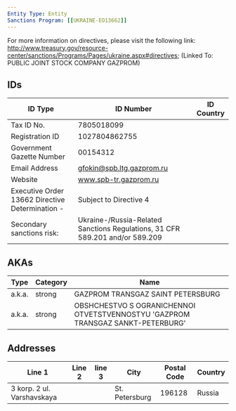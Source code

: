 ```yaml
---
Entity Type: Entity
Sanctions Program: [[UKRAINE-EO13662]]
---
```

For more information on directives, please visit the following link: http://www.treasury.gov/resource-center/sanctions/Programs/Pages/ukraine.aspx#directives; (Linked To: PUBLIC JOINT STOCK COMPANY GAZPROM)

## IDs
| ID Type | ID Number | ID Country |
|---------|-----------|------------|
| Tax ID No. | 7805018099 |  |
| Registration ID | 1027804862755 |  |
| Government Gazette Number | 00154312 |  |
| Email Address | gfokin@spb.ltg.gazprom.ru |  |
| Website | www.spb-tr.gazprom.ru |  |
| Executive Order 13662 Directive Determination - | Subject to Directive 4 |  |
| Secondary sanctions risk: | Ukraine-/Russia-Related Sanctions Regulations, 31 CFR 589.201 and/or 589.209 |  |


## AKAs
| Type | Category | Name      | 
|------|----------|-----------|
| a.k.a. | strong | GAZPROM TRANSGAZ SAINT PETERSBURG |
| a.k.a. | strong | OBSHCHESTVO S OGRANICHENNOI OTVETSTVENNOSTYU 'GAZPROM TRANSGAZ SANKT-PETERBURG' |


## Addresses
| Line 1 | Line 2 | line 3 | City | Postal Code| Country | 
|--------|--------|--------|------|------------|---------|
| 3 korp. 2 ul. Varshavskaya |  |  | St. Petersburg | 196128 | Russia |

